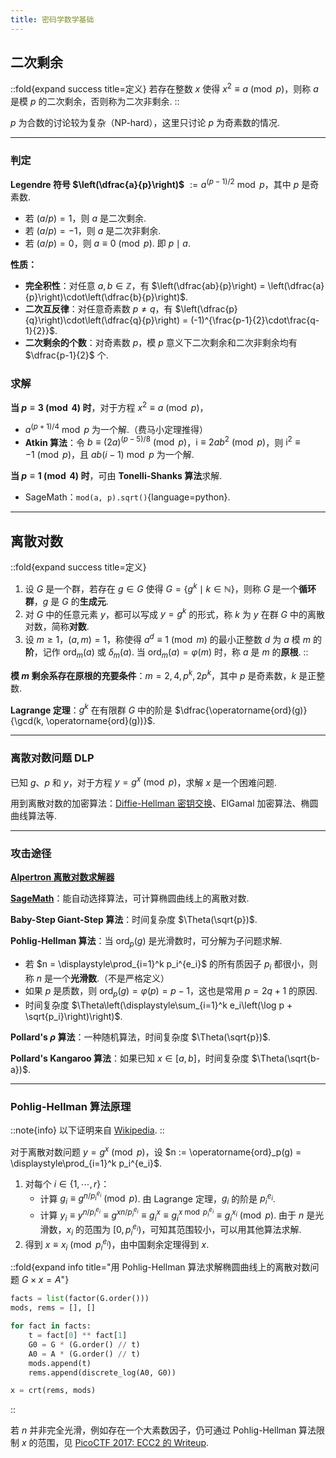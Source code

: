 ```yaml
---
title: 密码学数学基础
---
```


## 二次剩余

::fold{expand success title=定义}
若存在整数 $x$ 使得 $x^2 \equiv a \pmod{p}$，则称 $a$ 是模 $p$ 的二次剩余，否则称为二次非剩余.
::

$p$ 为合数的讨论较为复杂（NP-hard），这里只讨论 $p$ 为奇素数的情况.

---

### 判定

**Legendre 符号 $\left(\dfrac{a}{p}\right)$** $:= a^{(p-1)/2}\bmod p$，其中 $p$ 是奇素数.

 - 若 $(a / p) = 1$，则 $a$ 是二次剩余.
 - 若 $(a / p) = -1$，则 $a$ 是二次非剩余.
 - 若 $(a / p) = 0$，则 $a \equiv 0 \pmod p$. 即 $p \mid a$.

**性质：**

 - **完全积性**：对任意 $a, b \in \mathbb{Z}$，有 $\left(\dfrac{ab}{p}\right) = \left(\dfrac{a}{p}\right)\cdot\left(\dfrac{b}{p}\right)$.
 - **二次互反律**：对任意奇素数 $p \neq q$，有 $\left(\dfrac{p}{q}\right)\cdot\left(\dfrac{q}{p}\right) = (-1)^{\frac{p-1}{2}\cdot\frac{q-1}{2}}$.
 - **二次剩余的个数**：对奇素数 $p$，模 $p$ 意义下二次剩余和二次非剩余均有 $\dfrac{p-1}{2}$ 个.

### 求解

**当 $p \equiv 3 \pmod{4}$ 时**，对于方程 $x^2 \equiv a \pmod{p}$，

 - $a^{(p+1)/4} \bmod p$ 为一个解.（费马小定理推得）
 - **Atkin 算法**：令 $b \equiv (2a)^{(p-5)/8}\pmod p$，$\mathrm{i}\equiv2ab^2\pmod p$，则 $\mathrm{i}^2\equiv-1\pmod p$，且 $ab(i-1)\bmod p$ 为一个解.

**当 $p \equiv 1 \pmod{4}$ 时**，可由 **Tonelli-Shanks 算法**求解.

 - SageMath：`mod(a, p).sqrt()`{language=python}.

---

## 离散对数

::fold{expand success title=定义}
1. 设 $G$ 是一个群，若存在 $g \in G$ 使得 $G = \{g^k\mid k\in\mathbb{N}\}$，则称 $G$ 是一个**循环群**，$g$ 是 $G$ 的**生成元**.
2. 对 $G$ 中的任意元素 $y$，都可以写成 $y = g^k$ 的形式，称 $k$ 为 $y$ 在群 $G$ 中的离散对数，简称**对数**.
3. 设 $m \geqslant 1$，$(a, m) = 1$，称使得 $a^d \equiv 1 \pmod{m}$ 的最小正整数 $d$ 为 $a$ 模 $m$ 的**阶**，记作 $\operatorname{ord}_m(a)$ 或 $\delta_m(a)$. 当 $\operatorname{ord}_m(a) = \varphi(m)$ 时，称 $a$ 是 $m$ 的**原根**.
::

**模 $m$ 剩余系存在原根的充要条件**：$m = 2, 4, p^k, 2p^k$，其中 $p$ 是奇素数，$k$ 是正整数.

**Lagrange 定理**：$g^k$ 在有限群 $G$ 中的阶是 $\dfrac{\operatorname{ord}(g)}{\gcd(k, \operatorname{ord}(g))}$.

---

### 离散对数问题 DLP

已知 $g$、$p$ 和 $y$，对于方程 $y = g^x \pmod{p}$，求解 $x$ 是一个困难问题.

用到离散对数的加密算法：[Diffie-Hellman 密钥交换](./diffie-hellman)、ElGamal 加密算法、椭圆曲线算法等.

---

### 攻击途径

[**Alpertron 离散对数求解器**](https://www.alpertron.com.ar/DILOG.HTM)

[**SageMath**](https://doc.sagemath.org/html/en/reference/groups/sage/groups/generic.html)：能自动选择算法，可计算椭圆曲线上的离散对数.

**Baby-Step Giant-Step 算法**：时间复杂度 $\Theta(\sqrt{p})$.

**Pohlig-Hellman 算法**：当 $\operatorname{ord}_p(g)$ 是光滑数时，可分解为子问题求解.

 - 若 $n = \displaystyle\prod_{i=1}^k p_i^{e_i}$ 的所有质因子 $p_i$ 都很小，则称 $n$ 是一个**光滑数**.（不是严格定义）
 - 如果 $p$ 是质数，则 $\operatorname{ord}_p(g) = \varphi(p) = p-1$，这也是常用 $p=2q+1$ 的原因.
 - 时间复杂度 $\Theta\left(\displaystyle\sum_{i=1}^k e_i\left(\log p + \sqrt{p_i}\right)\right)$.

**Pollard's $\rho$ 算法**：一种随机算法，时间复杂度 $\Theta(\sqrt{p})$.

**Pollard's Kangaroo 算法**：如果已知 $x \in [a, b]$，时间复杂度 $\Theta(\sqrt{b-a})$.

---

### Pohlig-Hellman 算法原理

::note{info}
以下证明来自 [Wikipedia](https://en.wikipedia.org/wiki/Pohlig%E2%80%93Hellman_algorithm).
::

对于离散对数问题 $y = g^x \pmod{p}$，设 $n := \operatorname{ord}_p(g) = \displaystyle\prod_{i=1}^k p_i^{e_i}$.

1. 对每个 $i \in \{1, \cdots, r\}$：
    - 计算 $g_i\equiv g^{n/p_i^{e_i}}\pmod p$. 由 Lagrange 定理，$g_i$ 的阶是 $p_i^{e_i}$.
    - 计算 $y_i \equiv y^{n/p_i^{e_i}} \equiv g^{xn/p_i^{e_i}} \equiv g_i^x \equiv g_i^{x\bmod p_i^{e_i}} \equiv g_i^{x_i} \pmod p$. 由于 $n$ 是光滑数，$x_i$ 的范围为 $[0, p_i^{e_i})$，可知其范围较小，可以用其他算法求解.
2. 得到 $x\equiv x_i\pmod{p_i^{e_i}}$，由中国剩余定理得到 $x$.

::fold{expand info title="用 Pohlig-Hellman 算法求解椭圆曲线上的离散对数问题 $G\times x=A$"}
```python
facts = list(factor(G.order()))
mods, rems = [], []

for fact in facts:
    t = fact[0] ** fact[1]
    G0 = G * (G.order() // t)
    A0 = A * (G.order() // t)
    mods.append(t)
    rems.append(discrete_log(A0, G0))

x = crt(rems, mods)
```
::

若 $n$ 并非完全光滑，例如存在一个大素数因子，仍可通过 Pohlig-Hellman 算法限制 $x$ 的范围，见 [PicoCTF 2017: ECC2 的 Writeup](https://gist.github.com/jproney/7e6cb7a40a8bf342e978a900a32e4dfc).
